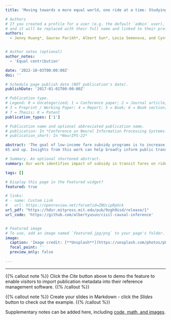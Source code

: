 ```yaml
---
title: 'Moving towards a more equal world, one ride at a time: Studying Public Transportation Initiatives using interpretable causal inference'

# Authors
# If you created a profile for a user (e.g. the default `admin` user), write the username (folder name) here
# and it will be replaced with their full name and linked to their profile.
authors:
  - Jenny Huang*, Gaurav Parikh*, Albert Sun*, Lesia Semenova, and Cynthia Rudin


# Author notes (optional)
author_notes:
  - 'Equal contribution'

date: '2022-10-03T00:00:00Z'
doi: ''

# Schedule page publish date (NOT publication's date).
publishDate: '2017-01-01T00:00:00Z'

# Publication type.
# Legend: 0 = Uncategorized; 1 = Conference paper; 2 = Journal article;
# 3 = Preprint / Working Paper; 4 = Report; 5 = Book; 6 = Book section;
# 7 = Thesis; 8 = Patent
publication_types: ['1']

# Publication name and optional abbreviated publication name.
# publication: In *Conference on Neural Information Processing Systems: Causality for Real-world Impact*
# publication_short: In *NeurIPS-22*

abstract: 'The goal of low-income fare subsidy programs is to increase equitable access to public transit, and in doing so, increase access to jobs, housing, education and other essential resources. King County Metro, one of the largest transit providers focused on equitable public transit, has been innovative in launching new programs for low-income riders. However, due to the observational nature of data on ridership behavior in King County, evaluating the effectiveness of such innovative policies is difficult. In this work, we used seven datasets from a variety of sources, and used a recent interpretable machine-learning-based causal inference matching method called FLAME to evaluate one of King County Metro’s largest programs implemented in 2020: the Subsidized Annual Pass (SAP). Using FLAME, we construct high-quality matched groups and identify features that are important for predicting ridership and re-enrollment. Our analysis provides feedback for policy-makers on what type of interventions might be effective in improving access to transit. In particular, we found that SAP is effective in increasing long-term ridership and re-enrollment. Notably, there are pronounced positive treatment effects in populations that have higher access to public transit and jobs. Treatment effects are also more pronounced in the Asian population and in individuals ages
65 and up. Insights from this work can help broadly inform public transportation policy decisions and generalize broadly to other cities and other forms of transportation.'

# Summary. An optional shortened abstract.
summary: Our work identifies impact of subsidy in transit fares on ridership behaviour, and gives insight on how to formulate policy to make cities more equitable through policy intervention that increases transit access.

tags: []

# Display this page in the Featured widget?
featured: true

# links:
# - name: Custom Link
#   url: https://openreview.net/forum?id=ZNUcipRpUck
url_pdf: "https://hdsr.mitpress.mit.edu/pub/9zgh9isd/release/1"
url_code: 'https://github.com/albertyusun/cisil-causal-inference'


# Featured image
# To use, add an image named `featured.jpg/png` to your page's folder.
image:
  caption: 'Image credit: [**Unsplash**](https://unsplash.com/photos/pLCdAaMFLTE)'
  focal_point: ''
  preview_only: false
  
---
```


---

{{% callout note %}}
Click the *Cite* button above to demo the feature to enable visitors to import publication metadata into their reference management software.
{{% /callout %}}

{{% callout note %}}
Create your slides in Markdown - click the *Slides* button to check out the example.
{{% /callout %}}

Supplementary notes can be added here, including [code, math, and images](https://wowchemy.com/docs/writing-markdown-latex/).
